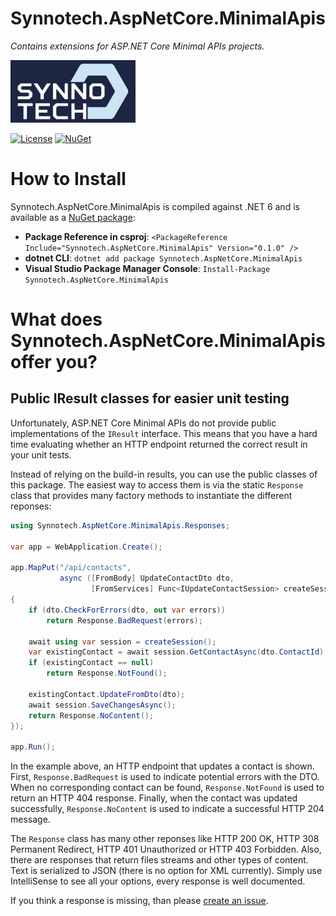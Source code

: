 # Synnotech.AspNetCore.MinimalApis
*Contains extensions for ASP.NET Core Minimal APIs projects.*

[![Synnotech Logo](synnotech-large-logo.png)](https://www.synnotech.de/)

[![License](https://img.shields.io/badge/License-MIT-green.svg?style=for-the-badge)](https://github.com/Synnotech-AG/Synnotech.AspNetCore.MinimalApis/blob/main/LICENSE)
[![NuGet](https://img.shields.io/badge/NuGet-0.1.0-blue.svg?style=for-the-badge)](https://www.nuget.org/packages/Synnotech.AspNetCore.MinimalApis/)

# How to Install

Synnotech.AspNetCore.MinimalApis is compiled against .NET 6 and is available as a [NuGet package](https://www.nuget.org/packages/Synnotech.AspNetCore.MinimalApis/):

- **Package Reference in csproj**: `<PackageReference Include="Synnotech.AspNetCore.MinimalApis" Version="0.1.0" />`
- **dotnet CLI**: `dotnet add package Synnotech.AspNetCore.MinimalApis`
- **Visual Studio Package Manager Console**: `Install-Package Synnotech.AspNetCore.MinimalApis`

# What does Synnotech.AspNetCore.MinimalApis offer you?

## Public IResult classes for easier unit testing

Unfortunately, ASP.NET Core Minimal APIs do not provide public implementations of the `IResult` interface. This means that you have a hard time evaluating whether an HTTP endpoint returned the correct result in your unit tests.

Instead of relying on the build-in results, you can use the public classes of this package. The easiest way to access them is via the static `Response` class that provides many factory methods to instantiate the different reponses:

```csharp
using Synnotech.AspNetCore.MinimalApis.Responses;

var app = WebApplication.Create();

app.MapPut("/api/contacts",
           async ([FromBody] UpdateContactDto dto,
                  [FromServices] Func<IUpdateContactSession> createSession) => 
{
    if (dto.CheckForErrors(dto, out var errors))
        return Response.BadRequest(errors);
    
    await using var session = createSession();
    var existingContact = await session.GetContactAsync(dto.ContactId);
    if (existingContact == null)
        return Response.NotFound();
    
    existingContact.UpdateFromDto(dto);
    await session.SaveChangesAsync();
    return Response.NoContent();
});

app.Run();
```

In the example above, an HTTP endpoint that updates a contact is shown. First, `Response.BadRequest` is used to indicate potential errors with the DTO. When no corresponding contact can be found, `Response.NotFound` is used to return an HTTP 404 response. Finally, when the contact was updated successfully, `Response.NoContent` is used to indicate a successful HTTP 204 message.

The `Response` class has many other reponses like HTTP 200 OK, HTTP 308 Permanent Redirect, HTTP 401 Unauthorized or HTTP 403 Forbidden. Also, there are responses that return files streams and other types of content. Text is serialized to JSON (there is no option for XML currently). Simply use IntelliSense to see all your options, every response is well documented. 

If you think a response is missing, than please [create an issue](https://github.com/Synnotech-AG/Synnotech.AspNetCore.MinimalApis/issues).
